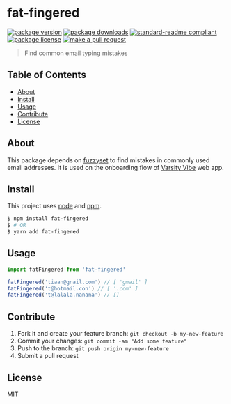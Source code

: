 
# fat-fingered
[![package version](https://img.shields.io/npm/v/fat-fingered.svg?style=flat-square)](https://npmjs.org/package/fat-fingered)
[![package downloads](https://img.shields.io/npm/dm/fat-fingered.svg?style=flat-square)](https://npmjs.org/package/fat-fingered)
[![standard-readme compliant](https://img.shields.io/badge/readme%20style-standard-brightgreen.svg?style=flat-square)](https://github.com/RichardLitt/standard-readme)
[![package license](https://img.shields.io/npm/l/fat-fingered.svg?style=flat-square)](https://npmjs.org/package/fat-fingered)
[![make a pull request](https://img.shields.io/badge/PRs-welcome-brightgreen.svg?style=flat-square)](http://makeapullrequest.com)

> Find common email typing mistakes

## Table of Contents

- [About](#about)
- [Install](#install)
- [Usage](#usage)
- [Contribute](#contribute)
- [License](#License)

## About

This package depends on [fuzzyset](https://www.npmjs.com/package/fuzzyset.js) to find mistakes in commonly used email addresses. It is used on the onboarding flow of [Varsity Vibe](https://varsityvibe.co.za/) web app.

## Install

This project uses [node](https://nodejs.org) and [npm](https://www.npmjs.com). 

```sh
$ npm install fat-fingered
$ # OR
$ yarn add fat-fingered
```

## Usage

```js
import fatFingered from 'fat-fingered'

fatFingered('tiaan@gnail.com') // [ 'gmail' ]
fatFingered('t@hotmail.con') // [ '.com' ]
fatFingered('t@lalala.nanana') // []
```

## Contribute

1. Fork it and create your feature branch: `git checkout -b my-new-feature`
2. Commit your changes: `git commit -am "Add some feature"`
3. Push to the branch: `git push origin my-new-feature`
4. Submit a pull request

## License

MIT 
    
